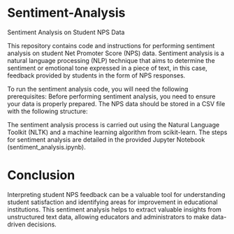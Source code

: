 # Sentiment-Analysis
Sentiment Analysis on Student NPS Data


This repository contains code and instructions for performing sentiment analysis on student Net Promoter Score (NPS) data. Sentiment analysis is a natural language processing (NLP) technique that aims to determine the sentiment or emotional tone expressed in a piece of text, in this case, feedback provided by students in the form of NPS responses.


To run the sentiment analysis code, you will need the following prerequisites:
Before performing sentiment analysis, you need to ensure your data is properly prepared. The NPS data should be stored in a CSV file with the following structure:



The sentiment analysis process is carried out using the Natural Language Toolkit (NLTK) and a machine learning algorithm from scikit-learn. The steps for sentiment analysis are detailed in the provided Jupyter Notebook (sentiment_analysis.ipynb).


# Conclusion
Interpreting student NPS feedback can be a valuable tool for understanding student satisfaction and identifying areas for improvement in educational institutions. This sentiment analysis helps to extract valuable insights from unstructured text data, allowing educators and administrators to make data-driven decisions.
